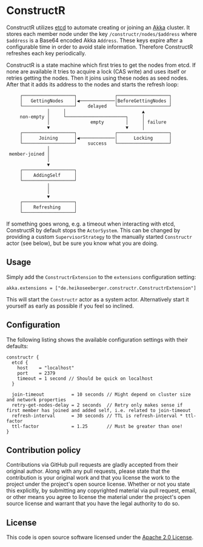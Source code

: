 # ConstructR #

ConstructR utilizes [etcd](https://github.com/coreos/etcd) to automate creating or joining an [Akka](http://akka.io) cluster. It stores each member node under the key `/constructr/nodes/$address` where `$address` is a Base64 encoded Akka `Address`. These keys expire after a configurable time in order to avoid stale information. Therefore ConstructR refreshes each key periodically. 

ConstructR is a state machine which first tries to get the nodes from etcd. If none are available it tries to acquire a lock (CAS write) and uses itself or retries getting the nodes. Then it joins using these nodes as seed nodes. After that it adds its address to the nodes and starts the refresh loop:
 
```
     ┌───────────────────┐              ┌───────────────────┐
     │   GettingNodes    │◀─────────────│BeforeGettingNodes │
     └───────────────────┘    delayed   └───────────────────┘
               │     │                            ▲
     non-empty │     └──────────────────────┐     │
               │               empty        │     │ failure
               ▼                            ▼     │
     ┌───────────────────┐              ┌───────────────────┐
     │      Joining      │◀─────────────│      Locking      │
     └───────────────────┘    success   └───────────────────┘
               │
 member-joined │
               │
               ▼
     ┌───────────────────┐
     │    AddingSelf     │
     └───────────────────┘
               │
               │
               ▼
     ┌───────────────────┐
     │    Refreshing     │
     └───────────────────┘
```

If something goes wrong, e.g. a timeout when interacting with etcd, ConstructR by default stops the `ActorSystem`. This can be changed by providing a custom `SupervisorStrategy` to the manually started `Constructr` actor (see below), but be sure you know what you are doing. 

## Usage

Simply add the `ConstructrExtension` to the `extensions` configuration setting:

```
akka.extensions = ["de.heikoseeberger.constructr.ConstructrExtension"]
```

This will start the `Constructr` actor as a system actor. Alternatively start it yourself as early as possible if you feel so inclined.

## Configuration

The following listing shows the available configuration settings with their defaults: 

```
constructr {
  etcd {
    host    = "localhost"
    port    = 2379
    timeout = 1 second // Should be quick on localhost
  }

  join-timeout          = 10 seconds // Might depend on cluster size and network properties
  retry-get-nodes-delay = 2 seconds  // Retry only makes sense if first member has joined and added self, i.e. related to join-timeout 
  refresh-interval      = 30 seconds // TTL is refresh-interval * ttl-factor
  ttl-factor            = 1.25       // Must be greater than one!
}
```

## Contribution policy ##

Contributions via GitHub pull requests are gladly accepted from their original author. Along with any pull requests, please state that the contribution is your original work and that you license the work to the project under the project's open source license. Whether or not you state this explicitly, by submitting any copyrighted material via pull request, email, or other means you agree to license the material under the project's open source license and warrant that you have the legal authority to do so.

## License ##

This code is open source software licensed under the [Apache 2.0 License]("http://www.apache.org/licenses/LICENSE-2.0.html").
